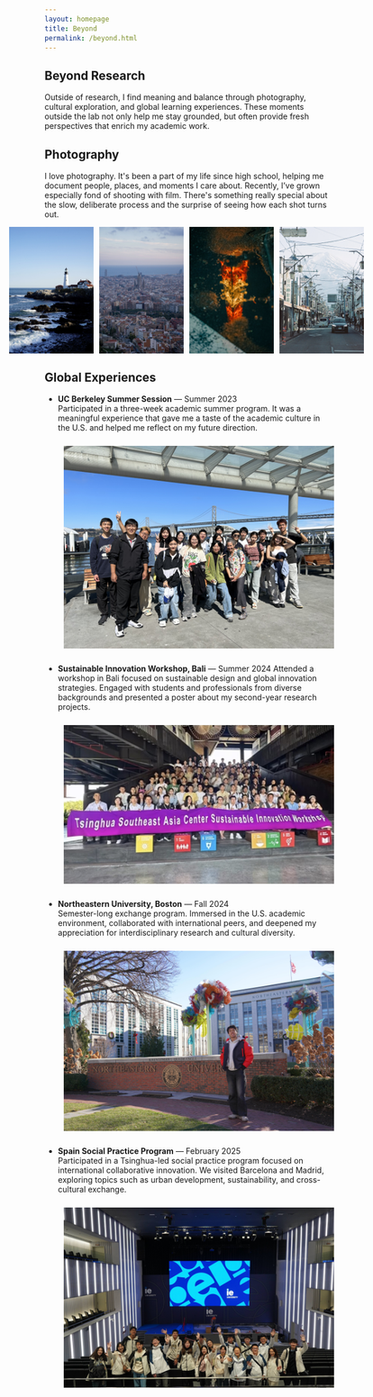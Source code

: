 ```yaml
---
layout: homepage
title: Beyond
permalink: /beyond.html
---
```


## Beyond Research

Outside of research, I find meaning and balance through photography, cultural exploration, and global learning experiences. These moments outside the lab not only help me stay grounded, but often provide fresh perspectives that enrich my academic work.


## Photography

I love photography. It's been a part of my life since high school, helping me document people, places, and moments I care about. Recently, I’ve grown especially fond of shooting with film. There's something really special about the slow, deliberate process and the surprise of seeing how each shot turns out.

<div style="display: flex; justify-content: center; flex-wrap: nowrap; gap: 10px;">
  <img src="assets/images/photo1.jpg" width="150">
  <img src="assets/images/photo2.jpg" width="150">
  <img src="assets/images/photo3.jpg" width="150">
  <img src="assets/images/photo4.jpg" width="150">
</div>


## Global Experiences

- **UC Berkeley Summer Session** — Summer 2023  
  Participated in a three-week academic summer program. It was a meaningful experience that gave me a taste of the academic culture in the U.S. and helped me reflect on my future direction.

  <div align="center">
    <img src="assets/images/berkeley.jpg" width="600" style="margin:10px">
  </div>

- **Sustainable Innovation Workshop, Bali** — Summer 2024
  Attended a workshop in Bali focused on sustainable design and global innovation strategies. Engaged with students and professionals from diverse backgrounds and presented a poster about my second-year research projects.

  <div align="center">
    <img src="assets/images/bali.jpg" width="600" style="margin:10px">
  </div>


- **Northeastern University, Boston** — Fall 2024  
  Semester-long exchange program. Immersed in the U.S. academic environment, collaborated with international peers, and deepened my appreciation for interdisciplinary research and cultural diversity.

  <div align="center">
    <img src="assets/images/neu.jpg" width="600" style="margin:10px">
  </div>

- **Spain Social Practice Program** — February 2025  
  Participated in a Tsinghua-led social practice program focused on international collaborative innovation. We visited Barcelona and Madrid, exploring topics such as urban development, sustainability, and cross-cultural exchange.

  <div align="center">
    <img src="assets/images/spain1.jpg" width="600" style="margin:10px">
  </div>